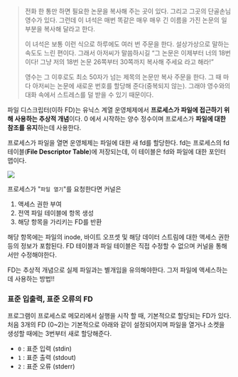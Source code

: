 
> 전화 한 통만 하면 필요한 논문을 복사해 주는 곳이 있다. 그리고 그곳의 단골손님 영수가 있다. 그런데 이 녀석은 매번 똑같은 매우 매우 긴 이름을 가진 논문의 일부분을 복사해 달라고 한다. 
> 
> 이 녀석은 보통 이런 식으로 하루에도 여러 번 주문을 한다. 설상가상으로 말하는 속도도 느린 편이다.
> 그래서 아저씨가 말씀하시길 “그 논문은 이제부터 너의 18번이다! 그냥 저의 18번 논문 26쪽부터 30쪽까지 복사해 주세요 라고 해라!”
> 
> 영수는 그 이후로도 최소 50자가 넘는 제목의 논문만 복사 주문을 한다. 그 때 마다 아저씨는 논문에 새로운 번호를 할당해 준다(중복되지 않는). 그래야 영수와의 대화 속에서 스트레스를 덜 받을 수 있기 때문이다.

파일 디스크립터(이하 FD)는 유닉스 계열 운영체제에서 **프로세스가 파일에 접근하기 위해 사용하는 추상적 개념**이다. 0 에서 시작하는 양수 정수이며 프로세스가 **파일에 대한 참조를 유지**하는데 사용한다.

프로세스가 파일을 열면 운영체제는 파일에 대한 새 fd를 할당한다. fd는 프로세스의 fd 테이블(**File Descriptor Table**)에 저장되는데, 이 테이블은 fd와 파일에 대한 포인터 맵이다. 

![](https://i.imgur.com/8JBPJfv.png)

프로세스가 "`파일 열기`"를 요청한다면 커널은
1. 액세스 권한 부여
2. 전역 파일 테이블에 항목 생성
3. 해당 항목을 가리키는 FD를 반환

해당 항목에는 파일의 inode, 바이트 오프셋 및 해당 데이터 스트림에 대한 액세스 권한등의 정보가 포함된다. FD 테이블과 파일 테이블은 직접 수정할 수 없으며 커널을 통해서만 수정해야한다.

FD는 추상적 개념으로 실제 파일과는 별개임을 유의해야한다. 그저 파일에 액세스하는 데 사용하는 방법!!

### 표준 입출력, 표준 오류의 FD

프로그램이 프로세스로 메모리에서 실행을 시작 할 때, 기본적으로 할당되는 FD가 있다.
처음 3개의 FD (0~2)는 기본적으로 아래와 같이 설정되어지며 파일을 열거나 소켓을 생성할 때에는 3번부터 새로 할당해준다.
- `0` : 표준 입력 (stdin)
- `1` : 표준 출력 (stdout)
- `2` : 표준 오류 (stderr)
